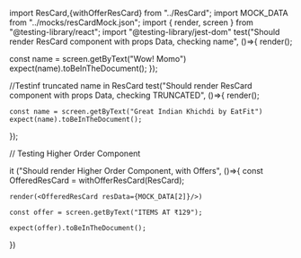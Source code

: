import ResCard,{withOfferResCard} from "../ResCard";
import MOCK_DATA from "../mocks/resCardMock.json";
import { render, screen } from "@testing-library/react";
import "@testing-library/jest-dom"
test("Should render ResCard component with props Data, checking name", ()=>{
  render(<ResCard resData={MOCK_DATA[0]} />);

  const name = screen.getByText("Wow! Momo")
  expect(name).toBeInTheDocument();
});

//Testinf truncated name in ResCard
test("Should render ResCard component with props Data, checking TRUNCATED", ()=>{
    render(<ResCard resData={MOCK_DATA[1]} />);
  
    const name = screen.getByText("Great Indian Khichdi by EatFit")
    expect(name).toBeInTheDocument();
  });


  // Testing Higher Order Component

  it ("Should render Higher Order Component, with Offers", ()=>{
  const OfferedResCard = withOfferResCard(ResCard);

    render(<OfferedResCard resData={MOCK_DATA[2]}/>)

    const offer = screen.getByText("ITEMS AT ₹129");

    expect(offer).toBeInTheDocument();

  })